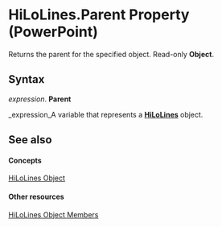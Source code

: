 
# HiLoLines.Parent Property (PowerPoint)

Returns the parent for the specified object. Read-only  **Object**.


## Syntax

 _expression_. **Parent**

 _expression_A variable that represents a  **[HiLoLines](77a7ae91-daf3-4c35-1f39-067d2698fb43.md)** object.


## See also


#### Concepts


 [HiLoLines Object](77a7ae91-daf3-4c35-1f39-067d2698fb43.md)
#### Other resources


 [HiLoLines Object Members](02a65ed2-a3f8-0b09-b133-2c0843a8859f.md)
